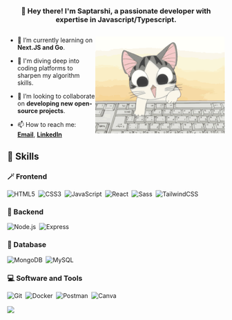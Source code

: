 <h3 align="center">
👋 Hey there! I'm <strong>Saptarshi</strong>, a passionate developer with expertise in <strong>Javascript/Typescript</strong>.  
</h3>

##

<img align="right" alt="GIF" src="./assets/cat.gif" width="300px"/>

- 🔭 I’m currently learning on **Next.JS and Go**.

- 🌱 I'm diving deep into coding platforms to sharpen my algorithm skills.

- 👯 I’m looking to collaborate on **developing new open-source projects**.

- 📫 How to reach me: **[Email](https://github.com/saptarshimula3)**, **[LinkedIn](https://www.linkedin.com/in/toya-aoi)**

## 🔧 Skills

### 🪄 Frontend
  
![HTML5](https://img.shields.io/badge/-HTML5-E34F26?style=for-the-badge&logo=html5&logoColor=white)&nbsp;
![CSS3](https://img.shields.io/badge/-CSS3-1572B6?style=for-the-badge&logo=css3)&nbsp;
![JavaScript](https://img.shields.io/badge/Javascript-F7DF1E.svg?style=for-the-badge&logo=javascript&logoColor=black)&nbsp;
![React](https://img.shields.io/badge/-React-%23404d59?style=for-the-badge&logo=react)&nbsp;
![Sass](https://img.shields.io/badge/-Sass-CC6699?style=for-the-badge&logo=sass&logoColor=white)&nbsp;
![TailwindCSS](https://img.shields.io/badge/-Tailwind_CSS-38B2AC?style=for-the-badge&logo=tailwind-css&logoColor=white)&nbsp;

### 🧩 Backend

![Node.js](https://img.shields.io/badge/node.js-339933.svg?style=for-the-badge&logo=nodedotjs&logoColor=white)&nbsp;
![Express](https://img.shields.io/badge/express-000000.svg?style=for-the-badge&logo=express&logoColor=white)&nbsp;

### 💽 Database

![MongoDB](https://img.shields.io/badge/-MongoDB-47A248?style=for-the-badge&logo=mongodb&logoColor=white)&nbsp;
![MySQL](https://img.shields.io/badge/-MySQL-00000F?style=for-the-badge&logo=mysql)&nbsp;

### 💻 Software and Tools

![Git](https://img.shields.io/badge/-Git-F05032?style=for-the-badge&logo=git&logoColor=white)&nbsp;
![Docker](https://img.shields.io/badge/-Docker-2496ED?style=for-the-badge&logo=docker&logoColor=white)&nbsp;
![Postman](https://img.shields.io/badge/-Postman-FF6C37?style=for-the-badge&logo=postman&logoColor=white)&nbsp;
![Canva](https://img.shields.io/badge/-Canva-00C4CC?style=for-the-badge&logo=canva&logoColor=white)&nbsp;

<img align="center" width="450" src="https://github-readme-stats.vercel.app/api?username=toyaAoi&show_icons=true&icon_color=0078e7&title_color=0078e7&include_all_commits=true"/>
<!-- ## 🏆 Goals

- 🚀 Gain experience in developing full-stack applications using **React** and **Node.js**.
- 🌐 Improve my knowledge of web accessibility standards and incorporate them into my projects.
- 🎨 Learn new design techniques and tools to enhance my UI/UX design skills. -->

<!-- ## 🚀 Future Endeavors

- 🌟 Share my knowledge and experience by teaching and mentoring others in the tech community.
- 🧠 Study the fundamentals of **Artificial Intelligence** and its various subfields.
- 🤖 Build a project that demonstrates my knowledge of **AI** and **machine learning**. -->
